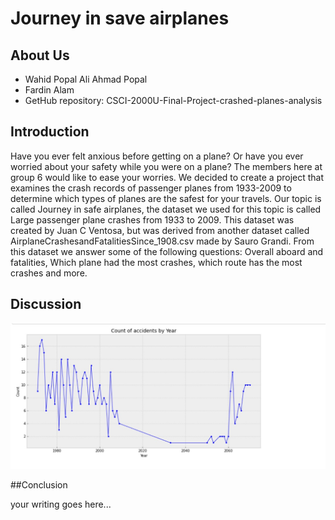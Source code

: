 # Journey in save airplanes

## About Us
- Wahid Popal Ali Ahmad Popal
- Fardin Alam
- GetHub repository: CSCI-2000U-Final-Project-crashed-planes-analysis

## Introduction

Have you ever felt anxious before getting on a plane? Or have you ever worried about your safety while you were on a plane? The members here at group 6 would like to ease your worries. We decided to create a project that examines the crash records of passenger planes from 1933-2009 to determine which types of planes are the safest for your travels. Our topic is called Journey in safe airplanes, the dataset we used for this topic is called Large passenger plane crashes from 1933 to 2009. This dataset was created by Juan C Ventosa, but was derived from another dataset called AirplaneCrashesandFatalitiesSince_1908.csv made by  Sauro Grandi. From this dataset we answer some of  the following questions: Overall aboard and fatalities, Which plane had the most crashes, which route has the most crashes and more.

## Discussion

![](images/6.jpg)





##Conclusion

your writing goes here...
